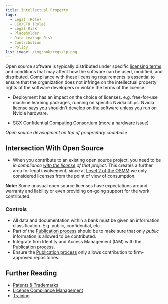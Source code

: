 ```yaml
---
title: Intellectual Property
tags: 
  - Legal (Role)
  - CIO/CTO (Role)
  - Legal Risk
  - Placeholder
  - Data Leakage Risk
  - Contribution
  - Policy
list_image: /img/bok/regs/ip.png 
---
```


<BoxOut title="Intellectual Property" image="/img/bok/regs/ip.png">

Open source software is typically distributed under specific [licensing terms](../Artifacts/Licenses) and conditions that may affect how the software can be used, modified, and distributed. Compliance with these licensing requirements is essential to ensure that the organization does not infringe on the intellectual property rights of the software developers or violate the terms of the license.

- Deployment has an impact on the choice of licenses.  e.g. free-for-use machine learning packages, running on specific Nvidia chips.  Nvidia license says you shouldn't develop on the software unless you run on Nvidia hardware.  

- SGX Confidential Computing Consortium (more a hardware issue)

_Open source development on top of prioprietary codebase_
 
</BoxOut>

## Intersection With Open Source

- When you contribute to an existing open source project, you need to be _in compliance [with the license](../Artifacts/Licenses) of that project_.  This creates a further area for legal involvement, since at [Level 2 of the OSMM](../Activities/Level-2/License-Management) we only considered licenses from the point of view of consumption. 

**Note:** Some unusual open source licenses have expectations around warranty and liability or even providing on-going support for the work contributed.

### Controls

  - All data and documentation within a bank must be given an information classification.  E.g. public, confidential, etc.  
  - Part of the [Publication process](../Activities/Level-3/Publication) should be to make sure that only _public_ information is allowed to be contributed.
  - Integrate firm Identity and Access Management (IAM) with the [Publication process](../Activities/Level-3/Publication).
  - Ensure the [Publication process](../Activities/Level-3/Publication) only allows contribution to firm-approved repositories.

## Further Reading

 - [Patents & Trademarks](../Artifacts/IP) 
 - [License Compliance Management](../Activities/Level-2/License-Management.md)
 - [Training](../Activities/Level-3/Contribution-Training)
 
 